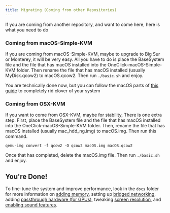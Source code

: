 ```yaml
---
title: Migrating (Coming from other Repositories)
--- 
```


If you are coming from another repository, and want to come here, here is what you need to do

### Coming from macOS-Simple-KVM

If you are coming from macOS-Simple-KVM, maybe to upgrade to Big Sur or Monterey, it will be very easy. All you have to do is place the BaseSystem file and the file that has macOS installed into the OneClick-macOS-Simple-KVM folder. Then rename the file that has macOS installed (usually MyDisk.qcow2) to macOS.qcow2. Then run `./basic.sh` and enjoy.

You are technically done now, but you can follow the macOS parts of [this guide](https://dortania.github.io/OpenCore-Install-Guide/clover-conversion/) to completely rid clover of your system

### Coming from OSX-KVM

If you want to come from OSX-KVM, maybe for stability, There is one extra step. First, place the BaseSystem file and the file that has macOS installed into the OneClick-macOS-Simple-KVM folder. Then, rename the file that has macOS installed (usually mac_hdd_ng.img) to macOS.img. Then run this command.
```
qemu-img convert -f qcow2 -O qcow2 macOS.img macOS.qcow2
```
Once that has completed, delete the macOS.img file. Then run `./basic.sh` and enjoy.

## You're Done!

To fine-tune the system and improve performance, look in the `docs` folder for more information on [adding memory](/docs/guide-performance), setting up [bridged networking](/docs/guide-networking), adding [passthrough hardware (for GPUs)](/docs/guide-passthrough), tweaking [screen resolution](/docs/guide-screen-resolution), and [enabling sound features](/docs/guide-passthrough).
